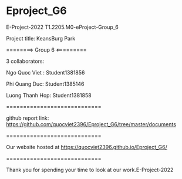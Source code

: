 # Eproject_G6

E-Project-2022 T1.2205.M0-eProject-Group_6

Project title: KeansBurg Park

========> Group 6 <=========

3 collaborators:

Ngo Quoc Viet : Student1381856

Phi Quang Duc: Student1385146

Luong Thanh Hop: Student1381858

============================

github report link: https://github.com/quocviet2396/Eproject_G6/tree/master/documents

============================

Our website hosted at https://quocviet2396.github.io/Eproject_G6/

============================

Thank you for spending your time to look at our work.E-Project-2022